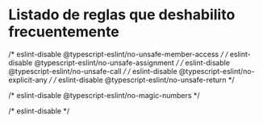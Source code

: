 


# Listado de reglas que deshabilito frecuentemente

/* eslint-disable @typescript-eslint/no-unsafe-member-access */
/* eslint-disable @typescript-eslint/no-unsafe-assignment */
/* eslint-disable @typescript-eslint/no-unsafe-call */
/* eslint-disable @typescript-eslint/no-explicit-any */
/* eslint-disable @typescript-eslint/no-unsafe-return */

/* eslint-disable @typescript-eslint/no-magic-numbers */


/* eslint-disable  */